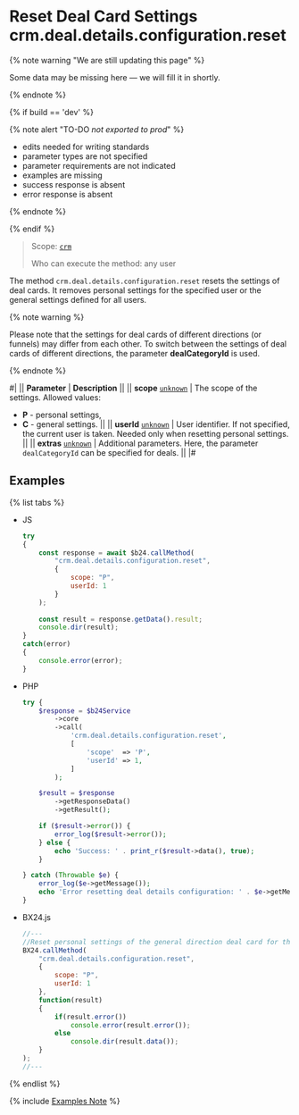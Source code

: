 # Reset Deal Card Settings crm.deal.details.configuration.reset

{% note warning "We are still updating this page" %}

Some data may be missing here — we will fill it in shortly.

{% endnote %}

{% if build == 'dev' %}

{% note alert "TO-DO _not exported to prod_" %}

- edits needed for writing standards
- parameter types are not specified
- parameter requirements are not indicated
- examples are missing
- success response is absent
- error response is absent

{% endnote %}

{% endif %}

> Scope: [`crm`](../../../scopes/permissions.md)
>
> Who can execute the method: any user

The method `crm.deal.details.configuration.reset` resets the settings of deal cards. It removes personal settings for the specified user or the general settings defined for all users.

{% note warning %}

Please note that the settings for deal cards of different directions (or funnels) may differ from each other. 
To switch between the settings of deal cards of different directions, the parameter **dealCategoryId** is used.

{% endnote %}

#|
|| **Parameter** | **Description** ||
|| **scope**
[`unknown`](../../../data-types.md) | The scope of the settings. Allowed values:

- **P** - personal settings,
- **C** - general settings.
 ||
|| **userId**
[`unknown`](../../../data-types.md) | User identifier. If not specified, the current user is taken. Needed only when resetting personal settings. ||
|| **extras**
[`unknown`](../../../data-types.md) | Additional parameters. Here, the parameter `dealCategoryId` can be specified for deals. ||
|#

## Examples

{% list tabs %}

- JS

    ```js
    try
    {
    	const response = await $b24.callMethod(
    		"crm.deal.details.configuration.reset",
    		{
    			scope: "P",
    			userId: 1
    		}
    	);
    	
    	const result = response.getData().result;
    	console.dir(result);
    }
    catch(error)
    {
    	console.error(error);
    }
    ```

- PHP

    ```php
    try {
        $response = $b24Service
            ->core
            ->call(
                'crm.deal.details.configuration.reset',
                [
                    'scope'  => 'P',
                    'userId' => 1,
                ]
            );
    
        $result = $response
            ->getResponseData()
            ->getResult();
    
        if ($result->error()) {
            error_log($result->error());
        } else {
            echo 'Success: ' . print_r($result->data(), true);
        }
    
    } catch (Throwable $e) {
        error_log($e->getMessage());
        echo 'Error resetting deal details configuration: ' . $e->getMessage();
    }
    ```

- BX24.js

    ```js
    //---
    //Reset personal settings of the general direction deal card for the user with identifier 1.
    BX24.callMethod(
        "crm.deal.details.configuration.reset",
        {
            scope: "P",
            userId: 1
        },
        function(result)
        {
            if(result.error())
                console.error(result.error());
            else
                console.dir(result.data());
        }
    );
    //---
    ```

{% endlist %}

{% include [Examples Note](../../../../_includes/examples.md) %}